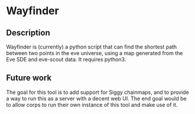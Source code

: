# Wayfinder

## Description
Wayfinder is (currently) a python script that can find the shortest path between two points in the eve universe, using a map generated from the Eve SDE and eve-scout data.  It requires python3.

## Future work
The goal for this tool is to add support for Siggy chainmaps, and to provide a way to run this as a server with a decent web UI. The end goal would be to allow corps to run their own instance of this tool and make use of it.